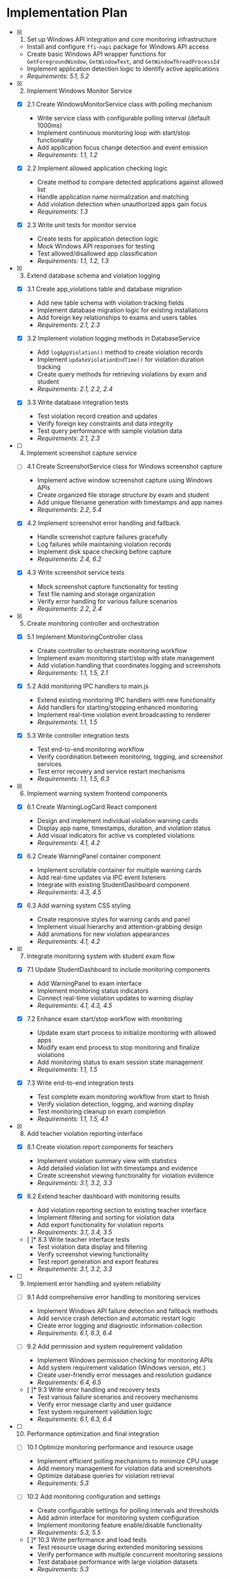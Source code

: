 # Implementation Plan

- [x] 1. Set up Windows API integration and core monitoring infrastructure





  - Install and configure `ffi-napi` package for Windows API access
  - Create basic Windows API wrapper functions for `GetForegroundWindow`, `GetWindowText`, and `GetWindowThreadProcessId`
  - Implement application detection logic to identify active applications
  - _Requirements: 5.1, 5.2_

- [x] 2. Implement Windows Monitor Service





  - [x] 2.1 Create WindowsMonitorService class with polling mechanism


    - Write service class with configurable polling interval (default 1000ms)
    - Implement continuous monitoring loop with start/stop functionality
    - Add application focus change detection and event emission
    - _Requirements: 1.1, 1.2_

  - [x] 2.2 Implement allowed application checking logic


    - Create method to compare detected applications against allowed list
    - Handle application name normalization and matching
    - Add violation detection when unauthorized apps gain focus
    - _Requirements: 1.3_

  - [x] 2.3 Write unit tests for monitor service






    - Create tests for application detection logic
    - Mock Windows API responses for testing
    - Test allowed/disallowed app classification
    - _Requirements: 1.1, 1.2, 1.3_

- [x] 3. Extend database schema and violation logging





  - [x] 3.1 Create app_violations table and database migration


    - Add new table schema with violation tracking fields
    - Implement database migration logic for existing installations
    - Add foreign key relationships to exams and users tables
    - _Requirements: 2.1, 2.3_

  - [x] 3.2 Implement violation logging methods in DatabaseService


    - Add `logAppViolation()` method to create violation records
    - Implement `updateViolationEndTime()` for violation duration tracking
    - Create query methods for retrieving violations by exam and student
    - _Requirements: 2.1, 2.2, 2.4_

  - [x] 3.3 Write database integration tests






    - Test violation record creation and updates
    - Verify foreign key constraints and data integrity
    - Test query performance with sample violation data
    - _Requirements: 2.1, 2.3_

- [ ] 4. Implement screenshot capture service
  - [ ] 4.1 Create ScreenshotService class for Windows screenshot capture
    - Implement active window screenshot capture using Windows APIs
    - Create organized file storage structure by exam and student
    - Add unique filename generation with timestamps and app names
    - _Requirements: 2.2, 5.4_

  - [x] 4.2 Implement screenshot error handling and fallback





    - Handle screenshot capture failures gracefully
    - Log failures while maintaining violation records
    - Implement disk space checking before capture
    - _Requirements: 2.4, 6.2_

  - [x] 4.3 Write screenshot service tests






    - Mock screenshot capture functionality for testing
    - Test file naming and storage organization
    - Verify error handling for various failure scenarios
    - _Requirements: 2.2, 2.4_

- [x] 5. Create monitoring controller and orchestration





  - [x] 5.1 Implement MonitoringController class


    - Create controller to orchestrate monitoring workflow
    - Implement exam monitoring start/stop with state management
    - Add violation handling that coordinates logging and screenshots
    - _Requirements: 1.1, 1.5, 2.1_

  - [x] 5.2 Add monitoring IPC handlers to main.js


    - Extend existing monitoring IPC handlers with new functionality
    - Add handlers for starting/stopping enhanced monitoring
    - Implement real-time violation event broadcasting to renderer
    - _Requirements: 1.1, 1.5_

  - [x] 5.3 Write controller integration tests






    - Test end-to-end monitoring workflow
    - Verify coordination between monitoring, logging, and screenshot services
    - Test error recovery and service restart mechanisms
    - _Requirements: 1.1, 1.5, 6.3_

- [x] 6. Implement warning system frontend components





  - [x] 6.1 Create WarningLogCard React component


    - Design and implement individual violation warning cards
    - Display app name, timestamps, duration, and violation status
    - Add visual indicators for active vs completed violations
    - _Requirements: 4.1, 4.2_

  - [x] 6.2 Create WarningPanel container component


    - Implement scrollable container for multiple warning cards
    - Add real-time updates via IPC event listeners
    - Integrate with existing StudentDashboard component
    - _Requirements: 4.3, 4.5_

  - [x] 6.3 Add warning system CSS styling


    - Create responsive styles for warning cards and panel
    - Implement visual hierarchy and attention-grabbing design
    - Add animations for new violation appearances
    - _Requirements: 4.1, 4.2_

- [x] 7. Integrate monitoring system with student exam flow





  - [x] 7.1 Update StudentDashboard to include monitoring components


    - Add WarningPanel to exam interface
    - Implement monitoring status indicators
    - Connect real-time violation updates to warning display
    - _Requirements: 4.1, 4.3, 4.5_

  - [x] 7.2 Enhance exam start/stop workflow with monitoring


    - Update exam start process to initialize monitoring with allowed apps
    - Modify exam end process to stop monitoring and finalize violations
    - Add monitoring status to exam session state management
    - _Requirements: 1.1, 1.5_

  - [x] 7.3 Write end-to-end integration tests






    - Test complete exam monitoring workflow from start to finish
    - Verify violation detection, logging, and warning display
    - Test monitoring cleanup on exam completion
    - _Requirements: 1.1, 1.5, 4.1_

- [x] 8. Add teacher violation reporting interface




  - [x] 8.1 Create violation report components for teachers


    - Implement violation summary view with statistics
    - Add detailed violation list with timestamps and evidence
    - Create screenshot viewing functionality for violation evidence
    - _Requirements: 3.1, 3.2, 3.3_

  - [x] 8.2 Extend teacher dashboard with monitoring results


    - Add violation reporting section to existing teacher interface
    - Implement filtering and sorting for violation data
    - Add export functionality for violation reports
    - _Requirements: 3.1, 3.4, 3.5_

  - [ ]* 8.3 Write teacher interface tests
    - Test violation data display and filtering
    - Verify screenshot viewing functionality
    - Test report generation and export features
    - _Requirements: 3.1, 3.2, 3.3_

- [ ] 9. Implement error handling and system reliability
  - [ ] 9.1 Add comprehensive error handling to monitoring services
    - Implement Windows API failure detection and fallback methods
    - Add service crash detection and automatic restart logic
    - Create error logging and diagnostic information collection
    - _Requirements: 6.1, 6.3, 6.4_

  - [ ] 9.2 Add permission and system requirement validation
    - Implement Windows permission checking for monitoring APIs
    - Add system requirement validation (Windows version, etc.)
    - Create user-friendly error messages and resolution guidance
    - _Requirements: 6.4, 6.5_

  - [ ]* 9.3 Write error handling and recovery tests
    - Test various failure scenarios and recovery mechanisms
    - Verify error message clarity and user guidance
    - Test system requirement validation logic
    - _Requirements: 6.1, 6.3, 6.4_

- [ ] 10. Performance optimization and final integration
  - [ ] 10.1 Optimize monitoring performance and resource usage
    - Implement efficient polling mechanisms to minimize CPU usage
    - Add memory management for violation data and screenshots
    - Optimize database queries for violation retrieval
    - _Requirements: 5.3_

  - [ ] 10.2 Add monitoring configuration and settings
    - Create configurable settings for polling intervals and thresholds
    - Add admin interface for monitoring system configuration
    - Implement monitoring feature enable/disable functionality
    - _Requirements: 5.3, 5.5_

  - [ ]* 10.3 Write performance and load tests
    - Test resource usage during extended monitoring sessions
    - Verify performance with multiple concurrent monitoring sessions
    - Test database performance with large violation datasets
    - _Requirements: 5.3_
